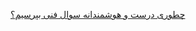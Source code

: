 [چطوری درست و هوشمندانه سوال فنی بپرسیم؟](https://virgool.io/@itshaadi/smart-questions-eal15dceyo2x)
